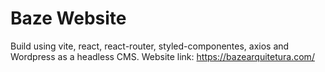 # Baze Website

Build using vite, react, react-router, styled-componentes, axios and Wordpress as a headless CMS.
Website link: https://bazearquitetura.com/
